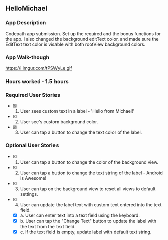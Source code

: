 ## HelloMichael

### App Description
Codepath app submission. Set up the required and the bonus functions for the app. I also changed the background editText color, 
and made sure the EditText text color is visable with both rootView background colors.

### App Walk-though
https://i.imgur.com/tPSWyLe.gif

### Hours worked - 1.5 hours

### Required User Stories
- [x] 1. User sees custom text in a label - 'Hello from Michael!'
- [x] 2. User see's custom background color.
- [x] 3. User can tap a button to change the text color of the label.

### Optional User Stories
- [x] 1. User can tap a button to change the color of the background view.  
- [x] 2. User can tap a button to change the text string of the label - Android is Awesome!  
- [x] 3. User can tap on the background view to reset all views to default settings.  
- [x] 4. User can update the label text with custom text entered into the text field.  
   - [x] a. User can enter text into a text field using the keyboard.  
   - [x] b. User can tap the "Change Text" button to update the label with the text from the text field.  
   - [x] c. If the text field is empty, update label with default text string.
